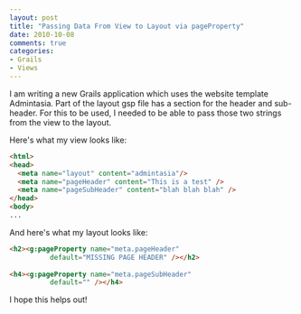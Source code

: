 ```yaml
---
layout: post
title: "Passing Data From View to Layout via pageProperty"
date: 2010-10-08
comments: true
categories: 
- Grails
- Views
---
```


I am writing a new Grails application which uses the website template Admintasia. Part of the layout gsp file has a section for the header and sub-header. For this to be used, I needed to be able to pass those two strings from the view to the layout.

Here's what my view looks like:

``` html
<html>
<head>
  <meta name="layout" content="admintasia"/>
  <meta name="pageHeader" content="This is a test" />
  <meta name="pageSubHeader" content="blah blah blah" />
</head>
<body>
...
```
    
And here's what my layout looks like:

``` html
<h2><g:pageProperty name="meta.pageHeader" 
          default="MISSING PAGE HEADER" /></h2>
          
<h4><g:pageProperty name="meta.pageSubHeader" 
          default="" /></h4>
```
    
I hope this helps out!